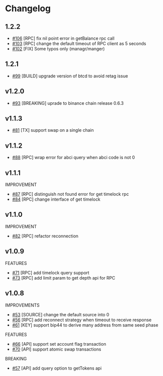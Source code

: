 # Changelog
## 1.2.2
* [\#106](https://github.com/kava-labs/binance-chain-go-sdk/pull/106) [RPC] fix nil point error in getBalance rpc call
* [\#103](https://github.com/kava-labs/binance-chain-go-sdk/pull/103) [RPC] change the default timeout of RPC client as 5 seconds
* [\#102](https://github.com/kava-labs/binance-chain-go-sdk/pull/102) [FIX] Some typos only (managr/manger) 

## 1.2.1
* [\#99](https://github.com/kava-labs/binance-chain-go-sdk/pull/99) [BUILD] upgrade version of btcd to avoid retag issue 

## v1.2.0
* [\#93](https://github.com/kava-labs/binance-chain-go-sdk/pull/93) [BREAKING] uprade to binance chain release 0.6.3

## v1.1.3
* [\#81](https://github.com/kava-labs/binance-chain-go-sdk/pull/81) [TX] support swap on a single chain 


## v1.1.2
* [\#88](https://github.com/kava-labs/binance-chain-go-sdk/pull/88) [RPC] wrap error for abci query when abci code is not 0

## v1.1.1
IMPROVEMENT
* [\#87](https://github.com/kava-labs/binance-chain-go-sdk/pull/87) [RPC] distinguish not found error for get timelock rpc
* [\#84](https://github.com/kava-labs/binance-chain-go-sdk/pull/84) [RPC] change interface of get timelock


## v1.1.0
IMPROVEMENT
* [\#82](https://github.com/kava-labs/binance-chain-go-sdk/pull/82) [RPC] refactor reconnection

## v1.0.9

FEATURES
* [\#71](https://github.com/kava-labs/binance-chain-go-sdk/pull/71) [RPC] add timelock query support 
* [\#73](https://github.com/kava-labs/binance-chain-go-sdk/pull/73) [RPC] add limit param to get depth api for RPC


## v1.0.8
IMPROVEMENTS
* [\#53](https://github.com/kava-labs/binance-chain-go-sdk/pull/53) [SOURCE] change the default source into 0
* [\#56](https://github.com/kava-labs/binance-chain-go-sdk/pull/56) [RPC] add reconnect strategy when timeout to receive response
* [\#61](https://github.com/kava-labs/binance-chain-go-sdk/pull/61) [KEY] support bip44 to derive many address from same seed phase

FEATURES
* [\#66](https://github.com/kava-labs/binance-chain-go-sdk/pull/66)  [API]  support set account flag transaction
* [\#70](https://github.com/kava-labs/binance-chain-go-sdk/pull/70)  [API]  support atomic swap transactions

BREAKING
* [\#57](https://github.com/kava-labs/binance-chain-go-sdk/pull/57) [API] add query option to getTokens api
